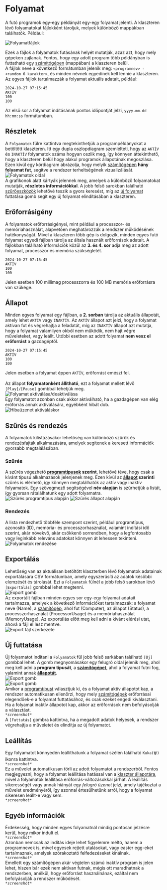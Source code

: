 # Folyamat

A futó programok egy-egy példányát egy-egy folyamat jelenti. A klaszteren lévő folyamatokat fájlokként tároljuk, melyek különböző mappákban találhatók. Például:

![Folyamatfájlok](../img/felhasznaloi/folyamat/processfiles.png)<br>

Ezek a fájlok a folyamatok futásának helyét mutatják, azaz azt, hogy mely gépeken zajlanak. Fontos, hogy egy adott program több példányban is futtatható egy [számítógépen](szamitogep.md) (mappában) a klaszteren belül.<br>
A fájlok neve a következő formátumban jelenik meg: `<programnev> - <random 6 karakter>`, és minden névnek egyedinek kell lennie a klaszteren. Az egyes fájlok tartalmazzák a folyamat aktuális adatait, például:

```
2024-10-27 07:15:45
AKTÍV
100
100
```

Az első sor a folyamat indításának pontos időpontját jelzi, `yyyy.mm.dd hh:mm:ss` formátumban.

## Részletek
A `Folyamatok` fülre kattintva megtekinthetjük a programpéldányokat a betöltött klaszteren. Itt egy dupla oszlopdiagram szemlélteti, hogy az `AKTÍV` és `INAKTÍV` folyamatok száma hogyan oszlik meg, így könnyen áttekinthető, hogy a klaszteren belül hogy alakul programok állapotának megoszlása. Ezen kívül egy kördiagram ábrázolja, hogy melyik [számítógépen](szamitogep.md) <b>hány folyamat fut</b>, segítve a rendszer terheltségének vizualizálását. <br>
![Folyamatok oldal](../img/felhasznaloi/folyamat/frontpage.png)<br>
A grafikonok alatt kártyák jelennek meg, amelyek a különböző folyamatokat mutatják, <b>részletes információkkal</b>. A jobb felső sarokban található [szűrőeszközök](#szures-es-rendezes) lehetővé teszik a gyors keresést, míg az [új folyamat](#uj-futtatasa) futtatása gomb segít egy új folyamat elindításában a klaszteren.

## Erőforrásigény

A folyamatok erőforrásigényei, mint például a processzor- és memóriahasználat, alapvetően meghatározzák a rendszer működésének hatékonyságát. Mivel a klaszteren több gép is dolgozik, minden egyes futó folyamat egyedi fájlban tárolja az általa használt erőforrások adatait. A fájlokban található információk közül az <b>3. és 4. sor</b> adja meg az adott folyamat, processzor és memória szükségletét.

```
2024-10-27 07:15:45
AKTÍV
100
100
```

Jelen esetben 100 millimag processzorra és 100 MB memória erőforrásra van szükége.

## Állapot

Minden egyes folyamat egy fájlban, a <b>2. sorban</b> tárolja az aktuális állapotát, amely lehet `AKTÍV` vagy `INAKTÍV`. Az `AKTÍV` állapot azt jelzi, hogy a folyamat aktívan fut és végrehajtja a feladatát, míg az `INAKTÍV` állapot azt mutatja, hogy a folyamat valamilyen okból nem működik, nem hajt végre műveleteket, vagy leállt. Utóbbi esetben az adott folyamat <b>nem vesz el erőforrást</b> a gazdagéptől.

```
2024-10-27 07:15:45
AKTÍV
100
100
```

Jelen esetben a folyamat éppen `AKTÍV`, erőforrást emészt fel.<br><br>
Az állapot <b>folyamatonként állítható</b>, ezt a folyamat mellett lévő `[Play]/[Pause]` gombbal tehetjük meg.<br>
![Folyamat aktiválása/deaktiválása](../img/felhasznaloi/folyamat/process-playpause.png)<br>
Egy folyamatot azonban csak akkor aktiválható, ha a gazdagépen van elég erőforrás annak aktiválására, egyébként hibát dob.<br>
![Hibaüzenet aktiváláskor](../img/felhasznaloi/folyamat/cannot-activate-process.png)<br>

## Szűrés és rendezés

A folyamatok kilistázásakor lehetőség van különböző szűrők és rendezésfajták alkalmazására, amelyek segítenek a keresett információk gyorsabb megtalálásában.
### Szűrés
A szűrés végezhető <b>[programtípusok](program.md) szerint</b>, lehetővé téve, hogy csak a kívánt típusú alkalmazások jelenjenek meg. Ezen kívül az <b>[állapot](#allapot) szerinti</b> szűrés is elérhető, így könnyen megtalálhatók az aktív vagy inaktív folyamatok. Egy szövegmező segítségével <b>név alapján</b> is szűrhetjük a listát, így gyorsan rátalálhatunk egy adott folyamatra.<br>
![Szűrés programtípus alapján](../img/felhasznaloi/folyamat/filter-processes-by-programtype.png)
![Szűrés állapot alapján](../img/felhasznaloi/folyamat/filter-processes-by-status.png)

### Rendezés
A lista rendezhető többféle szempont szerint, például programtípus, azonosító (ID), memória- és processzorhasználat, valamint indítási idő szerint, akár növekvő, akár csökkenő sorrendben, hogy a legfontosabb vagy leginkább releváns adatokat könnyen át lehessen tekinteni.<br>
![Folyamatok rendezése](../img/felhasznaloi/folyamat/orderby-processes.png)

## Exportálás

Lehetőség van az aktuálisan betöltött klaszterben lévő folyamatok adatainak exportálására CSV formátumban, amely egyszerűsíti az adatok későbbi elemzését és tárolását. Ezt a `Folyamatok` fülnél a jobb felső sarokban lévő `[Exportálás]` gombbal lehet megtenni.<br>
![Export gomb](../img/felhasznaloi/folyamat/exportCSV-processes.png) <br>
Az exportált fájlban minden egyes sor egy-egy folyamat adatait tartalmazza, amelyek a következő információkat tartalmazzák: a folyamat neve (Name), a [számítógép](szamitogep.md), ahol fut (Computer), az állapot (Status), a processzorhasználat (ProcessorUsage) és a memóriahasználat (MemoryUsage). Az exportálás előtt meg kell adni a kívánt elérési utat, ahová a fájl el lesz mentve. <br>
![Export fájl szerkezete](../img/felhasznaloi/folyamat/CSV-processes.png)

## Új futtatása

Új folyamatot indítani a `Folyamatok` fül jobb felső sarkában található `[Új]` gombbal lehet. A gomb megnyomásakor egy felugró oldal jelenik meg, ahol meg kell adni a <b>program típusát</b>, a <b>[számítógépet](szamitogep.md)</b>, ahol a folyamat futni fog, valamint annak <b>[állapotát](#allapot)</b>. <br>
![Export gomb](../img/felhasznaloi/folyamat/run-new-process.png) <br>
![Export gomb](../img/felhasznaloi/folyamat/run-new-process-page.png) <br>
Amikor a [programtípust](program.md) választjuk ki, és a folyamat aktív állapotot kap, a rendszer automatikusan ellenőrzi, hogy mely [számítógépek](szamitogep.md) erőforrásai elegendőek-e a folyamat futtatásához, és csak ezeket engedi kiválasztani. Ha a folyamat inaktív állapotot kap, akkor az erőforrások nem befolyásolják a választást. <br>
*`*screenshot*`* <br>
A `[Futtatás]` gombra kattintva, ha a megadott adatok helyesek, a rendszer végrehajtja a műveletet és elindítja az új folyamatot.

## Leállítás

Egy folyamatot könnyedén leállíthatunk a folyamat szélén található `Kuka(🗑️)` ikonra kattintva. <br>
*`*screenshot*`* <br>
Ez a művelet automatikusan törli az adott folyamatot a rendszerből. Fontos megjegyezni, hogy a folyamat leállítása hatással van a [klaszter állapotára](klaszter.md#allapot), mivel a folyamatok leállítása erőforrás-változásokkal járhat. A leállítás sikerességét vagy annak hiányát egy *felugró üzenet* jelzi, amely tájékoztat a művelet eredményéről, így azonnal értesülhetünk arról, hogy a folyamat sikeresen leállt-e vagy sem.<br>
*`*screenshot*`*

## Egyéb információk

Érdekesség, hogy minden egyes folyamatnál mindig pontosan jelzésre kerül, hogy mikor indult el. <br>
*`*screenshot*`* <br>
Azonban nemcsak az indítás ideje lehet figyelemre méltó, hanem a programnevek is, mivel egyesek rejtett utalásokat, vagy easter egg-eket tartalmaznak, amelyek szórakoztató felfedezéseket kínálnak. <br>
*`*screenshot*`* <br>
Emellett egy számítógépen akár végtelen számú inaktív program is jelen lehet, hiszen bár ezek nem aktívan futnak, mégis ott maradhatnak a rendszerben, anélkül, hogy erőforrást használnának, ezáltal nem befolyásolják a rendszer működését.<br>
*`*screenshot*`*